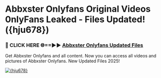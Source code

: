 # Abbxster Onlyfans Original Videos 0nlyFans Leaked - Files Updated! ({hju678})

<h3>🔴 CLICK HERE 🌐==►► <a href="https://wtach.club/leakvideo/" rel="nofollow">Abbxster Onlyfans Updated Files</a></h3>

Get Abbxster Onlyfans and all content. Now you can access all videos and pictures of Abbxster Onlyfans. New Updated Files 2025!

[![{hju678}](https://i.imgur.com/PQ7UWWw.gif)](https://wtach.club/leakvideo/)